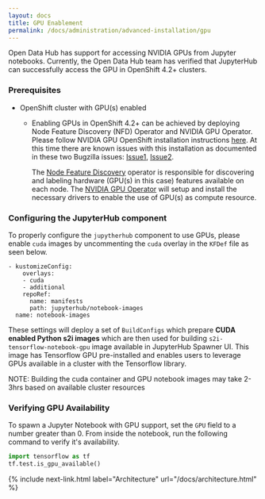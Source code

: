 ```yaml
---
layout: docs
title: GPU Enablement
permalink: /docs/administration/advanced-installation/gpu
---
```

Open Data Hub has support for accessing NVIDIA GPUs from Jupyter notebooks. Currently,
the Open Data Hub team has verified that JupyterHub can successfully access the GPU in OpenShift 4.2+ clusters.


### Prerequisites
*   OpenShift cluster with GPU(s) enabled

    *   Enabling GPUs in OpenShift 4.2+ can be achieved by deploying Node Feature Discovery (NFD) Operator and NVIDIA GPU Operator. Please follow NVIDIA GPU OpenShift installation instructions [here](https://docs.nvidia.com/datacenter/kubernetes/openshift-on-gpu-install-guide/). At this time there are known issues with this installation as documented in these two Bugzilla issues: [Issue1](https://bugzilla.redhat.com/show_bug.cgi?id=1905714), [Issue2](https://bugzilla.redhat.com/show_bug.cgi?id=1907722).

        The [Node Feature Discovery](https://github.com/openshift/cluster-nfd-operator) operator is responsible for discovering and labeling hardware (GPU(s) in this case) features available on each node.
        The [NVIDIA GPU Operator](https://github.com/NVIDIA/gpu-operator) will setup and install the necessary drivers to enable the use of GPU(s) as compute resource.

       

### Configuring the JupyterHub component

To properly configure the `jupytherhub` component to use GPUs, please enable `cuda` images by uncommenting the `cuda` overlay in the `KFDef` file as seen below. 
```
- kustomizeConfig:
    overlays:
    - cuda
    - additional
    repoRef:
      name: manifests
      path: jupyterhub/notebook-images
  name: notebook-images
```

These settings will deploy a set of `BuildConfigs` which prepare **CUDA enabled Python s2i images** which are then used for building `s2i-tensorflow-notebook-gpu` image available in JupyterHub Spawner UI. This image has Tensorflow GPU pre-installed and enables users to leverage GPUs available in a cluster with the Tensorflow library.

NOTE: Building the cuda container and GPU notebook images may take 2-3hrs based on available cluster resources

### Verifying GPU Availability
To spawn a Jupyter Notebook with GPU support, set the `GPU` field to a number greater than 0.  From inside the notebook, run the following command to verify it's availability.
```python
import tensorflow as tf
tf.test.is_gpu_available()
```


{% include next-link.html label="Architecture" url="/docs/architecture.html" %}
